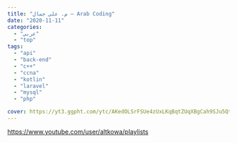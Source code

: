 ```yaml
---
title: "م. علي جمال – Arab Coding"
date: "2020-11-11"
categories:
  - "عربي"
  - "top"
tags:
  - "api"
  - "back-end"
  - "c++"
  - "ccna"
  - "kotlin"
  - "laravel"
  - "mysql"
  - "php"

cover: https://yt3.ggpht.com/ytc/AKedOLSrFSUe4zUxLKqBqtZUqXBgCah9SJu5QtxlLzqU=s176-c-k-c0x00ffffff-no-rj
---
```


https://www.youtube.com/user/altkowa/playlists
